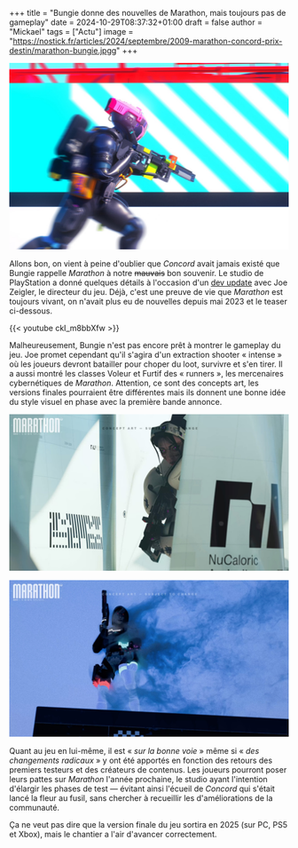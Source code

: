 +++
title = "Bungie donne des nouvelles de Marathon, mais toujours pas de gameplay"
date = 2024-10-29T08:37:32+01:00
draft = false
author = "Mickael"
tags = ["Actu"]
image = "https://nostick.fr/articles/2024/septembre/2009-marathon-concord-prix-destin/marathon-bungie.jpgg"
+++

![marathon](marathon-bungie.jpg "")

Allons bon, on vient à peine d'oublier que *Concord* avait jamais existé que Bungie rappelle *Marathon* à notre ~~mauvais~~ bon souvenir. Le studio de PlayStation a donné quelques détails à l'occasion d'un [dev update](https://www.youtube.com/watch?v=r8WgMQuPwRE) avec Joe Zeigler, le directeur du jeu. Déjà, c'est une preuve de vie que *Marathon* est toujours vivant, on n'avait plus eu de nouvelles depuis mai 2023 et le teaser ci-dessous.

{{< youtube ckI_m8bbXfw >}} 

Malheureusement, Bungie n'est pas encore prêt à montrer le gameplay du jeu. Joe promet cependant qu'il s'agira d'un extraction shooter « intense » où les joueurs devront batailler pour choper du loot, survivre et s'en tirer. Il a aussi montré les classes Voleur et Furtif des « runners », les mercenaires cybernétiques de *Marathon*. Attention, ce sont des concepts art, les versions finales pourraient être différentes mais ils donnent une bonne idée du style visuel en phase avec la première bande annonce.

![Marathon](marathon-voleur.jpg "La classe Voleur.")

![Marathon](marathon-furtif.jpg "La classe Furtif.")

Quant au jeu en lui-même, il est « *sur la bonne voie* » même si « *des changements radicaux* » y ont été apportés en fonction des retours des premiers testeurs et des créateurs de contenus. Les joueurs pourront poser leurs pattes sur *Marathon* l'année prochaine, le studio ayant l'intention d'élargir les phases de test — évitant ainsi l'écueil de *Concord* qui s'était lancé la fleur au fusil, sans chercher à recueillir les d'améliorations de la communauté.

Ça ne veut pas dire que la version finale du jeu sortira en 2025 (sur PC, PS5 et Xbox), mais le chantier a l'air d'avancer correctement. 